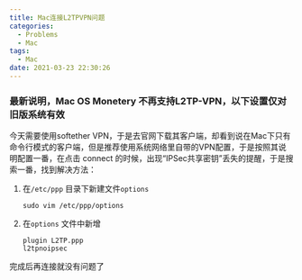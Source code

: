 ```yaml
---
title: Mac连接L2TPVPN问题
categories:
  - Problems
  - Mac
tags:
  - Mac
date: 2021-03-23 22:30:26
---
```


### 最新说明，Mac OS Monetery 不再支持L2TP-VPN，以下设置仅对旧版系统有效

今天需要使用softether VPN，于是去官网下载其客户端，却看到说在Mac下只有命令行模式的客户端，但是推荐使用系统网络里自带的VPN配置，于是按照其说明配置一番，在点击 connect 的时候，出现“IPSec共享密钥”丢失的提醒，于是搜索一番，找到解决方法：

1. 在`/etc/ppp` 目录下新建文件`options`

	```shell
	sudo vim /etc/ppp/options
	```

2. 在`options` 文件中新增

	```
	plugin L2TP.ppp
	l2tpnoipsec
	```



完成后再连接就没有问题了

